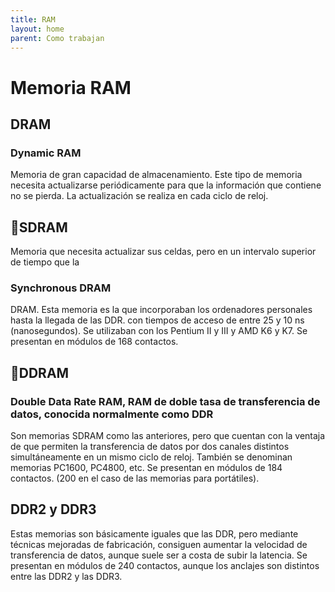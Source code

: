 ```yaml
---
title: RAM
layout: home
parent: Como trabajan
---
```

<h1>Memoria RAM</h1>
<h2>DRAM</h2>
<h3>Dynamic RAM</h3>
Memoria de gran capacidad de almacenamiento. Este tipo de memoria necesita actualizarse periódicamente para que la información que contiene no se pierda. La actualización se realiza en cada ciclo de reloj.

<h2>SDRAM </h2> Memoria que necesita actualizar sus celdas, pero en un intervalo superior de tiempo que la 
<h3>Synchronous DRAM</h3>
DRAM. Esta memoria es la que incorporaban los ordenadores personales hasta la llegada de las DDR. con tiempos de acceso de entre 25 y 10 ns (nanosegundos). Se utilizaban con los Pentium II y III y AMD K6 y K7. Se presentan en módulos de 168 contactos.

<h2>DDRAM</h2>
<h3>Double Data Rate RAM, RAM de doble tasa de transferencia de datos, conocida normalmente como DDR</h3>
Son memorias SDRAM como las anteriores, pero que cuentan con la ventaja de que permiten la transferencia de datos por dos canales distintos simultáneamente en un mismo ciclo de reloj. También se denominan memorias PC1600, PC4800, etc. Se presentan en módulos de 184 contactos. (200 en el caso de las memorias para portátiles).

<h2>DDR2 y DDR3</h2>
Estas memorias son básicamente iguales que las DDR, pero mediante técnicas mejoradas de fabricación, consiguen aumentar la velocidad de transferencia de datos, aunque suele ser a costa de subir la latencia. Se presentan en módulos de 240 contactos, aunque los anclajes son distintos entre las DDR2 y las DDR3.
